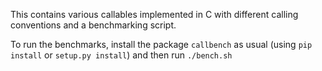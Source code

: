 This contains various callables implemented in C with different
calling conventions and a benchmarking script.

To run the benchmarks, install the package ``callbench`` as usual
(using ``pip install`` or ``setup.py install``) and then run
``./bench.sh``
